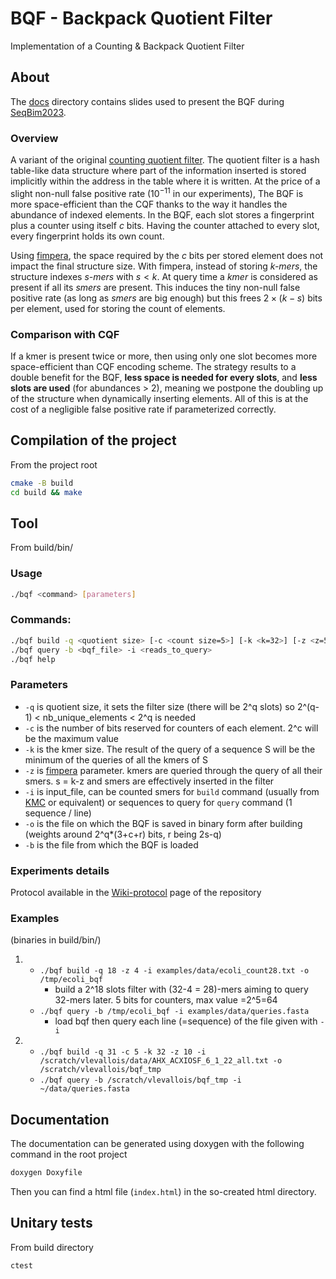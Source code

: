 # BQF - Backpack Quotient Filter

Implementation of a Counting & Backpack Quotient Filter

## About

The [docs](docs) directory contains slides used to present the BQF during [SeqBim2023](https://seqbim.cnrs.fr/seqbim-2023/).

### Overview

A variant of the original [counting quotient filter](https://github.com/splatlab/cqf). The quotient filter is a hash table-like data structure where part of the information inserted is stored implicitly within the address in the table where it is written.
At the price of a slight non-null false positive rate ($10^{-11}$ in our experiments), The BQF is more space-efficient than the CQF thanks to the way it handles the abundance of indexed elements. In the BQF, each slot stores a fingerprint plus a counter using itself *c* bits.
Having the counter attached to every slot, every fingerprint holds its own count. 

Using [fimpera](https://github.com/lrobidou/fimpera), the space required by the $c$ bits per stored element does not impact the final structure size. 
With fimpera, instead of storing *k-mers*, the structure indexes *s-mers* with $s < k$. At query time a *kmer* is considered as present if all its *smers* are present. This induces the tiny non-null false positive rate (as long as *smers* are big enough) but this frees $2 \times (k-s)$ bits per element, used for storing the count of elements.

### Comparison with CQF

If a kmer is present twice or more, then using only one slot becomes more space-efficient than CQF encoding scheme. The strategy results to a double benefit for the BQF, **less space is needed for every slots**, and **less slots are used** (for abundances > 2), meaning we postpone the doubling up of the structure when dynamically inserting elements. All of this is at the cost of a negligible false positive rate if parameterized correctly.   

## Compilation of the project

From the project root

```bash
cmake -B build
cd build && make 
```

## Tool

From build/bin/

### Usage

```bash
./bqf <command> [parameters]
```

### Commands:

```bash
./bqf build -q <quotient size> [-c <count size=5>] [-k <k=32>] [-z <z=5>] -i <counted_smers> -o <BQF_file>
./bqf query -b <bqf_file> -i <reads_to_query>
./bqf help
```

### Parameters

+ `-q` is quotient size, it sets the filter size (there will be 2^q slots) so 2^(q-1) < nb_unique_elements < 2^q is needed
+ `-c` is the number of bits reserved for counters of each element. 2^c will be the maximum value
+ `-k` is the kmer size. The result of the query of a sequence S will be the minimum of the queries of all the kmers of S
+ `-z` is [fimpera](https://academic.oup.com/bioinformatics/article/39/5/btad305/7169157) parameter. kmers are queried through the query of all their smers. s = k-z and smers are effectively inserted in the filter
+ `-i` is input_file, can be counted smers for `build` command (usually from [KMC](https://github.com/refresh-bio/KMC) or equivalent) or sequences to query for `query` command (1 sequence / line)
+ `-o` is the file on which the BQF is saved in binary form after building (weights around 2^q*(3+c+r) bits, r being 2s-q)
+ `-b` is the file from which the BQF is loaded

### Experiments details

Protocol available in the [Wiki-protocol](https://github.com/vicLeva/bqf/wiki/Experiments-details-and-protocol) page of the repository

### Examples
  
(binaries in build/bin/)  
  
1. + `./bqf build -q 18 -z 4 -i examples/data/ecoli_count28.txt -o /tmp/ecoli_bqf`
     - build a 2^18 slots filter with (32-4 = 28)-mers aiming to query 32-mers later. 5 bits for counters, max value =2^5=64  
   + `./bqf query -b /tmp/ecoli_bqf -i examples/data/queries.fasta`
     - load bqf then query each line (=sequence) of the file given with `-i`

2. + `./bqf build -q 31 -c 5 -k 32 -z 10 -i /scratch/vlevallois/data/AHX_ACXIOSF_6_1_22_all.txt -o /scratch/vlevallois/bqf_tmp`
   + `./bqf query -b /scratch/vlevallois/bqf_tmp -i ~/data/queries.fasta`

## Documentation

The documentation can be generated using doxygen with the following command in the root project

```bash
doxygen Doxyfile
```

Then you can find a html file (`index.html`) in the so-created html directory.

## Unitary tests

From build directory

```bash
ctest
```
